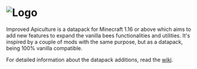 # ![Logo](https://i.imgur.com/yBFvgOb.png?raw=true)

Improved Apiculture is a datapack for Minecraft 1.16 or above which aims to add new features to expand the vanilla bees functionalities and utilities. It's inspired by a couple of mods with the same purpose, but as a datapack, being 100% vanilla compatible.

For detailed information about the datapack additions, read the [wiki](https://github.com/TheWii/improved-apiculture/wiki).

